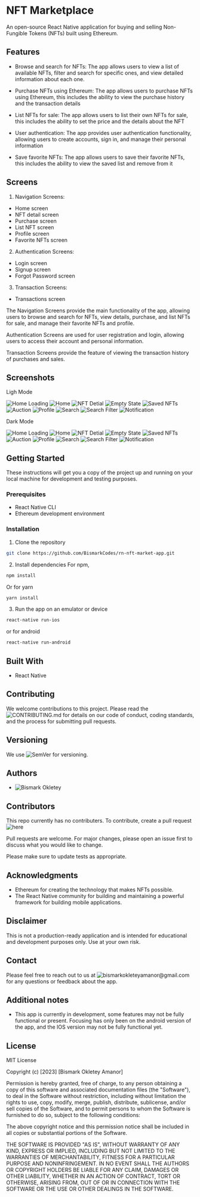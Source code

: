 # NFT Marketplace

An open-source React Native application for buying and selling Non-Fungible Tokens (NFTs) built using Ethereum.

## Features

- Browse and search for NFTs: The app allows users to view a list of available NFTs, filter and search for specific ones, and view detailed information about each one.

- Purchase NFTs using Ethereum: The app allows users to purchase NFTs using Ethereum, this includes the ability to view the purchase history and the transaction details

- List NFTs for sale: The app allows users to list their own NFTs for sale, this includes the ability to set the price and the details about the NFT

- User authentication: The app provides user authentication functionality, allowing users to create accounts, sign in, and manage their personal information

- Save favorite NFTs: The app allows users to save their favorite NFTs, this includes the ability to view the saved list and remove from it

## Screens

1. Navigation Screens:

- Home screen
- NFT detail screen
- Purchase screen
- List NFT screen
- Profile screen
- Favorite NFTs screen

2. Authentication Screens:

- Login screen
- Signup screen
- Forgot Password screen

3. Transaction Screens:

- Transactions screen

The Navigation Screens provide the main functionality of the app, allowing users to browse and search for NFTs, view details, purchase, and list NFTs for sale, and manage their favorite NFTs and profile.

Authentication Screens are used for user registration and login, allowing users to access their account and personal information.

Transaction Screens provide the feature of viewing the transaction history of purchases and sales.

## Screenshots

Ligh Mode

![Home Loading](https://raw.githubusercontent.com/BismarkCodes/rn-nft-market-app/main/assets/images/screenshots/loading_light.png)
![Home](https://raw.githubusercontent.com/BismarkCodes/rn-nft-market-app/main/assets/images/screenshots/home_light.png)
![NFT Detial](https://raw.githubusercontent.com/BismarkCodes/rn-nft-market-app/main/assets/images/screenshots/nft_2_light.png)
![Empty State](https://raw.githubusercontent.com/BismarkCodes/rn-nft-market-app/main/assets/images/screenshots/empty_light.png)
![Saved NFTs](https://raw.githubusercontent.com/BismarkCodes/rn-nft-market-app/main/assets/images/screenshots/saved_light.png)
![Auction](https://raw.githubusercontent.com/BismarkCodes/rn-nft-market-app/main/assets/images/screenshots/auction_light.png)
![Profile](https://raw.githubusercontent.com/BismarkCodes/rn-nft-market-app/main/assets/images/screenshots/profile_light.png)
![Search](https://raw.githubusercontent.com/BismarkCodes/rn-nft-market-app/main/assets/images/screenshots/search_light.png)
![Search Filter](https://raw.githubusercontent.com/BismarkCodes/rn-nft-market-app/main/assets/images/screenshots/search_filter_light.png)
![Notification](https://raw.githubusercontent.com/BismarkCodes/rn-nft-market-app/main/assets/images/screenshots/notification_light.png)

Dark Mode

![Home Loading](https://raw.githubusercontent.com/BismarkCodes/rn-nft-market-app/main/assets/images/screenshots/loading_drk.png)
![Home](https://raw.githubusercontent.com/BismarkCodes/rn-nft-market-app/main/assets/images/screenshots/home_drk.png)
![NFT Detial](https://raw.githubusercontent.com/BismarkCodes/rn-nft-market-app/main/assets/images/screenshots/nft_drk.png)
![Empty State](https://raw.githubusercontent.com/BismarkCodes/rn-nft-market-app/main/assets/images/screenshots/empty_drk.png)
![Saved NFTs](https://raw.githubusercontent.com/BismarkCodes/rn-nft-market-app/main/assets/images/screenshots/saved_drk.png)
![Auction](https://raw.githubusercontent.com/BismarkCodes/rn-nft-market-app/main/assets/images/screenshots/auction_drk.png)
![Profile](https://raw.githubusercontent.com/BismarkCodes/rn-nft-market-app/main/assets/images/screenshots/profile_dark.png)
![Search](https://raw.githubusercontent.com/BismarkCodes/rn-nft-market-app/main/assets/images/screenshots/search_drk.png)
![Search Filter](https://raw.githubusercontent.com/BismarkCodes/rn-nft-market-app/main/assets/images/screenshots/search_filter_drk.png)
![Notification](https://raw.githubusercontent.com/BismarkCodes/rn-nft-market-app/main/assets/images/screenshots/notification_drk.png)

## Getting Started

These instructions will get you a copy of the project up and running on your local machine for development and testing purposes.

### Prerequisites

- React Native CLI
- Ethereum development environment

### Installation

1. Clone the repository

```bash
git clone https://github.com/BismarkCodes/rn-nft-market-app.git
```

2. Install dependencies
   For npm,

```bash
npm install
```

Or for yarn

```bash
yarn install
```

3. Run the app on an emulator or device

```bash
react-native run-ios
```

or for android

```bash
react-native run-android
```

## Built With

- React Native

## Contributing

We welcome contributions to this project. Please read the ![CONTRIBUTING.md]() for details on our code of conduct, coding standards, and the process for submitting pull requests.

## Versioning

We use ![SemVer](https://semver.org/) for versioning.

## Authors

- ![Bismark Okletey](https://github.com/BismarkCodes/)

## Contributors

This repo currently has no contributers. To contribute, create a pull request ![here]()

Pull requests are welcome. For major changes, please open an issue first
to discuss what you would like to change.

Please make sure to update tests as appropriate.

## Acknowledgments

- Ethereum for creating the technology that makes NFTs possible.
- The React Native community for building and maintaining a powerful framework for building mobile applications.

## Disclaimer

This is not a production-ready application and is intended for educational and development purposes only. Use at your own risk.

## Contact

Please feel free to reach out to us at ![bismarkokleteyamanor@gmail.com]() for any questions or feedback about the app.

## Additional notes

- This app is currently in development, some features may not be fully functional or present. Focusing has only been on the android version of the app, and the IOS version may not be fully functional yet.

## License

MIT License

Copyright (c) [2023] [Bismark Okletey Amanor]

Permission is hereby granted, free of charge, to any person obtaining a copy
of this software and associated documentation files (the "Software"), to deal
in the Software without restriction, including without limitation the rights
to use, copy, modify, merge, publish, distribute, sublicense, and/or sell
copies of the Software, and to permit persons to whom the Software is
furnished to do so, subject to the following conditions:

The above copyright notice and this permission notice shall be included in all
copies or substantial portions of the Software.

THE SOFTWARE IS PROVIDED "AS IS", WITHOUT WARRANTY OF ANY KIND, EXPRESS OR
IMPLIED, INCLUDING BUT NOT LIMITED TO THE WARRANTIES OF MERCHANTABILITY,
FITNESS FOR A PARTICULAR PURPOSE AND NONINFRINGEMENT. IN NO EVENT SHALL THE
AUTHORS OR COPYRIGHT HOLDERS BE LIABLE FOR ANY CLAIM, DAMAGES OR OTHER
LIABILITY, WHETHER IN AN ACTION OF CONTRACT, TORT OR OTHERWISE, ARISING FROM,
OUT OF OR IN CONNECTION WITH THE SOFTWARE OR THE USE OR OTHER DEALINGS IN THE
SOFTWARE.
